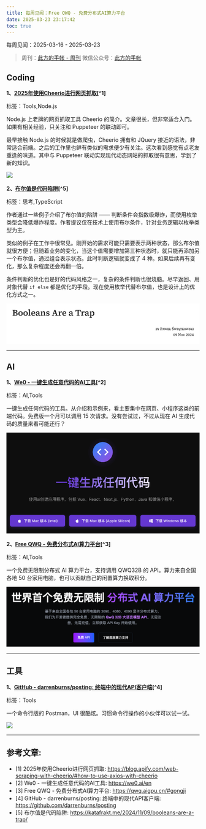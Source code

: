 ```yaml
---
title: 每周见闻：Free QWQ - 免费分布式AI算力平台
date: 2025-03-23 23:17:42
toc: true
---
```


每周见闻：2025-03-16 - 2025-03-23

> 周刊：[此方的手帐 - 周刊](https://konata9.github.io/weekly/)
> 微信公众号：[此方的手帐](https://konata9.github.io/weekly/images/wechat-qr-code.jpg)

## Coding
**1、[2025年使用Cheerio进行网页抓取](https://blog.apify.com/web-scraping-with-cheerio/#how-to-use-axios-with-cheerio)[^1]**

标签：Tools,Node.js

Node.js 上老牌的网页抓取工具 Cheerio 的简介。文章很长，但非常适合入门。如果有相关经验，只关注和 Puppeteer 的联动即可。

最早接触 Node.js 的时候就是做爬虫，Cheerio 拥有和 JQuery 接近的语法，非常适合前端。之后的工作里也鲜有类似的需求便少有关注。这次看到感觉有点老友重逢的味道。其中与 Puppeteer 联动实现现代动态网站的抓取很有意思，学到了新的知识。

![](https://blog.apify.com/content/images/2025/03/Web-scraping-with-Cheerio--compressed-.png)

**2、[布尔值是代码陷阱](https://katafrakt.me/2024/11/09/booleans-are-a-trap/)[^5]**

标签：思考,TypeScript

作者通过一些例子介绍了布尔值的陷阱 —— 判断条件会指数级爆炸，而使用枚举类型会降低爆炸程度。作者提议仅在技术上使用布尔条件，针对业务逻辑以枚举类型为主。

类似的例子在工作中很常见。刚开始的需求可能只需要表示两种状态，那么布尔值就很方便；但随着业务的变化，当这个值需要增加第三种状态时，就只能再添加另一个布尔值，通过组合表示状态。此时判断逻辑就变成了 4 种。如果后续再有变化，那么复杂程度还会再翻一倍。

条件判断的优化也是好的代码风格之一，复杂的条件判断也很烧脑。尽早返回、用对象代替 `if else` 都是优化的手段。现在使用枚举代替布尔值，也是设计上的优化方式之一。

![](/images/2025/boolean-is-trap.png)

----
## AI
**1、[We0 - 一键生成任意代码的AI工具](https://we0.ai/en)[^2]**

标签：AI,Tools

一键生成任何代码的工具。从介绍和示例来，看主要集中在网页、小程序这类的前端代码。免费版一个月可以调用 15 次请求。没有尝试过，不过从现在 AI 生成代码的质量来看可能还行？

![](/images/2025/we0.png)

**2、[Free QWQ - 免费分布式AI算力平台](https://qwq.aigpu.cn/#gongji)[^3]**

标签：AI,Tools

一个免费无限制分布式 AI 算力平台，支持调用 QWQ32B 的 API。算力来自全国各地 50 台家用电脑，也可以贡献自己的闲置算力换取积分。

![](/images/2025/free-qwq.png)


----
## 工具
**1、[GitHub - darrenburns/posting: 终端中的现代API客户端](https://github.com/darrenburns/posting)[^4]**

标签：Tools

一个命令行版的 Postman，UI 很酷炫。习惯命令行操作的小伙伴可以试一试。

![](https://repository-images.githubusercontent.com/806285077/4a45adf3-877e-4898-99f3-11f8f8150286)

----
## 参考文章:
- [1] 2025年使用Cheerio进行网页抓取: https://blog.apify.com/web-scraping-with-cheerio/#how-to-use-axios-with-cheerio
- [2] We0 - 一键生成任意代码的AI工具: https://we0.ai/en
- [3] Free QWQ - 免费分布式AI算力平台: https://qwq.aigpu.cn/#gongji
- [4] GitHub - darrenburns/posting: 终端中的现代API客户端: https://github.com/darrenburns/posting
- [5] 布尔值是代码陷阱: https://katafrakt.me/2024/11/09/booleans-are-a-trap/